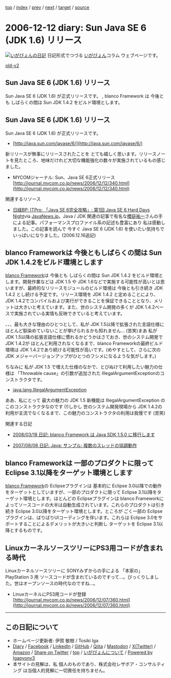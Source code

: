 [top](../index.html) 
 / [index](index.html) 
 / [prev](ig061209.html) 
 / [next](ig061214.html) 
 / [target](https://www.igapyon.jp/igapyon/diary/2006/ig061212.html) 
 / [source](https://github.com/igapyon/diary/blob/master/2006/ig061212.src.md) 

2006-12-12 diary: Sun Java SE 6 (JDK 1.6) リリース
=====================================================================================================
[![いがぴょんの日記](https://www.igapyon.jp/igapyon/diary/images/iga202308_64.jpg "いがぴょん")](https://www.igapyon.jp/igapyon/diary/memo/memoigapyon.html) 日記形式でつづる [いがぴょん](https://www.igapyon.jp/igapyon/diary/memo/memoigapyon.html)コラム ウェブページです。

[old-v2](ig061212-orig.html)

## Sun Java SE 6 (JDK 1.6) リリース

Sun Java SE 6 (JDK 1.6) が正式リリースです。 , blanco Framework は 今後とも しばらくの間は Sun JDK 1.4.2 をビルド環境とします。


## Sun Java SE 6 (JDK 1.6) リリース

Sun Java SE 6 (JDK 1.6) が正式リリースです。

* [http://java.sun.com/javase/6/](http://java.sun.com/javase/6/)

新リリースが無事にリリースされたことを とても嬉しく思います。リリースノートを見たところ、地味だけれど大切な機能強化の数々が実施されているもの感じました。

* MYCOMジャーナル: Sun、Java SE 6正式リリース
  [http://journal.mycom.co.jp/news/2006/12/12/340.html](http://journal.mycom.co.jp/news/2006/12/12/340.html)

関連するリソース

* [日経BP: ITPro: 「Java SE 6完全攻略」: 第1回 Java SE 6 Hard Days Night](http://itpro.nikkeibp.co.jp/article/COLUMN/20060929/249350/)via [JavaNews.jp](http://javanews.jp/)。Java / JDK 関連の記事で有名な[櫻庭祐一](http://www.javainthebox.net/)さんの手による記事。パフォーマンスプロファイル系の記述も豊富にあり 私は感動しました。この記事を読んで 今すぐ Java SE 6 (JDK
  1.6) を使いたい気持ちでいっぱいになりました。(2006.12.16追記)

## blanco Frameworkは 今後ともしばらくの間は Sun JDK 1.4.2をビルド環境とします

[blanco Framework](https://www.igapyon.jp/blanco/blanco.ja.html)は 今後とも しばらくの間は Sun JDK 1.4.2 をビルド環境とします。開発作業などは JDK 1.5 や JDK 1.6などで実施する可能性が高いとは思いますが、最終的なリリースモジュールのビルド環境は 今後とも引き続き JDK 1.4.2 とし続ける予定です。リリース環境を JDK 1.4.2 と定めることにより、JDK 1.4.2でコンパイルおよび実行ができることを保証できることとなり、メリットは大きいと考えています。また、世のシステム開発の多くが JDK 1.4.2ベースで実施されている実情も反映できていると考えています。

、、、最も大きな理由のひとつとして、私が JDK 1.5以降で拡張された言語仕様に ほとんど馴染めていないことが挙げられるかも知れません… (苦笑)まあ 私が JDK 1.5以降の拡張言語仕様に慣れるかどうかはさておき、世のシステム開発で JDK 1.4.2が ほとんど利用されなくなるまで、blanco
Frameworkの最終ビルド環境は JDK 1.4.2であり続ける可能性が高いです。(めやすとして、さらに次の JDK メジャーバージョンアップがひとつのフシメになるような気がします。)

ちなみに 私が JDK 1.5 で増えた仕様のなかで、とびぬけて利用したい魅力の仕様は 「Throwable cause」の引数が追加された
IllegalArgumentExceptionのコンストラクタです。

* [java.lang.IllegalArgumentException](http://java.sun.com/j2se/1.5.0/ja/docs/ja/api/java/lang/IllegalArgumentException.html#IllegalArgumentException(java.lang.String,%20java.lang.Throwable))

ああ、私にとって 最大の魅力の JDK 1.5 新機能は IllegalArgumentException の このコンストラクタなのです (!)しかし 世のシステム開発現場から JDK 1.4.2の利用が主流でなくなるまで、この魅力のコンストラクタの利用は我慢です (苦笑)

関連する日記

* [2008/03/18 日記: blanco Framework は Java SDK 1.5.0 に移行します](../2008/ig080318.html)
  
* [2007/08/08 日記: Java: サンプル: 複数のスレッドの協調動作](../2007/ig070808.html)

## blanco Frameworkは 一部のプロダクトに限って Eclipse 3.1以降をターゲット環境とします

[blanco Framework](https://www.igapyon.jp/blanco/blanco.ja.html)の Eclipseプラグインは 基本的に Eclipse 3.0以降での動作をターゲットとしていますが、一部のプロダクトに限って
Eclipse 3.1以降をターゲット環境とします。ほとんどの Eclipseプラグインは blanco Frameworkによってソースコードの大半は自動生成されています。これらのプロダクトは引き続き Eclipse 3.0以降をターゲット環境とします。ところが ごく一部の Eclipseプラグインは、ばりばりUIコーディングを伴います。これらは
Eclipse 3.0をサポートすることによるデメリットが大きいと判断し ターゲットを Eclipse 3.1以降とするものです。

## LinuxカーネルソースツリーにPS3用コードが含まれる時代

Linuxカーネルソースツリーに SONYみずからの手による 「本家の」 PlayStation 3 用 ソースコードが含まれているのですって…。びっくりしました。世はオープンソースの時代なのですね…。

* LinuxカーネルにPS3用コードが登録
  [http://journal.mycom.co.jp/news/2006/12/07/360.html](http://journal.mycom.co.jp/news/2006/12/07/360.html)


----------------------------------------------------------------------------------------------------

## この日記について

* ホームページ更新者: 伊賀 敏樹 / Tosiki Iga
* [Diary](https://www.igapyon.jp/igapyon/diary/) / [Facebook](https://www.facebook.com/igapyon) / [LinkedIn](https://www.linkedin.com/in/toshikiiga) / [GitHub](https://github.com/igapyon) / [Qiita](https://qiita.com/igapyon) / [Mastodon](https://social.vivaldi.net/@igapyon) / [X(Twitter)](https://twitter.com/ToshikiIga) / [Amazon](https://www.amazon.co.jp/%E4%BC%8A%E8%B3%80-%E6%95%8F%E6%A8%B9/e/B004LTQWCQ) / 
[Share on Twitter](https://twitter.com/intent/tweet?hashtags=igapyon%2Cdiary%2C%E3%81%84%E3%81%8C%E3%81%B4%E3%82%87%E3%82%93&text=Sun+Java+SE+6+%28JDK+1.6%29+%E3%83%AA%E3%83%AA%E3%83%BC%E3%82%B9&url=https%3A%2F%2Fwww.igapyon.jp%2Figapyon%2Fdiary%2F2006%2Fig061212.html) / [top](../index.html) / [いがぴょんについて](https://www.igapyon.jp/igapyon/diary/memo/memoigapyon.html) / [Powered by Igapyonv3](https://github.com/igapyon/igapyonv3)
* 本サイトの見解は、私 個人のものであり、株式会社レザボア・コンサルティング は当個人的見解に一切責任を持ちません。 
